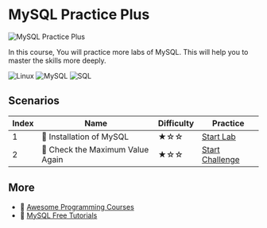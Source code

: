 # MySQL Practice Plus

![MySQL Practice Plus](https://cover-creator.labex.io/mysql-practice-plus.png)

In this course, You will practice more labs of MySQL. This will help you to master the skills more deeply.

![Linux](https://img.shields.io/badge/Linux-whitesmoke?style=for-the-badge&logo=linux)
![MySQL](https://img.shields.io/badge/MySQL-whitesmoke?style=for-the-badge&logo=mysql)
![SQL](https://img.shields.io/badge/SQL-whitesmoke?style=for-the-badge&logo=sql)


## Scenarios

|   Index | Name                            | Difficulty   | Practice                                                                   |
|---------|---------------------------------|--------------|----------------------------------------------------------------------------|
|       1 | 📖 Installation of MySQL         | ★☆☆          | <a target='_blank' href='https://labex.io/labs/178583'>Start Lab</a>       |
|       2 | 🎯 Check the Maximum Value Again | ★☆☆          | <a target='_blank' href='https://labex.io/labs/262414'>Start Challenge</a> |

## More

- 🔗 [Awesome Programming Courses](https://github.com/labex-labs/awesome-programming-courses)
- 🔗 [MySQL Free Tutorials](https://github.com/labex-labs/mysql-free-tutorials)

